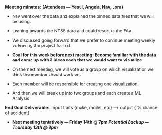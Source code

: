  **Meeting minutes: (Attendees — Yesui, Angela, Nav, Lora)**

- Nav went over the data and explained the pinned data files that we will be using. 
- Leaning towards the NTSB data and could resort to the FAA.   
- We discussed going forward that we prefer to continue meeting weekly vs leaving the project for last

- **Goal for this week before next meeting: Become familiar with the data and come up with 3 ideas each that we would want to visualize**

- On the next meeting, we will vote as a group on which visualization we think the member should work on. 
- Each member will be responsible for creating one visualization. 
- And then we will break up into two groups and each create a ML Analysis  

**End Goal Deliverable:**  Input traits {make, model, etc}  —> output { % chance of accident}    

- **Next meeting tentatively — Friday 14th @ 7pm 
*Potential Backup — Thursday 13th @ 8pm***

